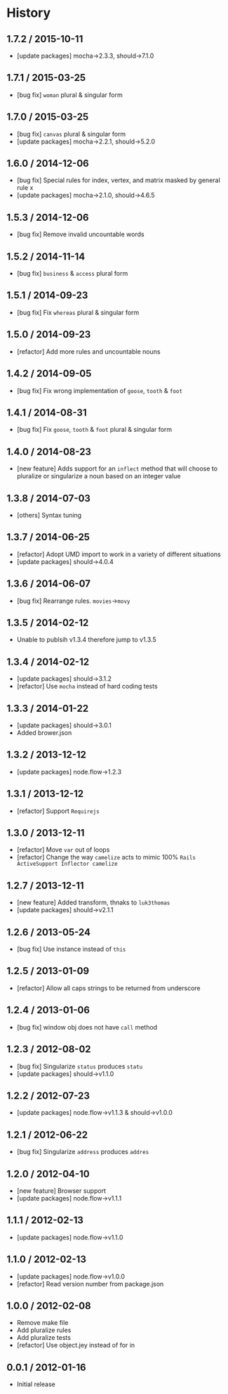 # History

## 1.7.2 / 2015-10-11
- [update packages] mocha->2.3.3, should->7.1.0



## 1.7.1 / 2015-03-25
- [bug fix] `woman` plural & singular form



## 1.7.0 / 2015-03-25
- [bug fix] `canvas` plural & singular form
- [update packages] mocha->2.2.1, should->5.2.0



## 1.6.0 / 2014-12-06

- [bug fix] Special rules for index, vertex, and matrix masked by general rule x
- [update packages] mocha->2.1.0, should->4.6.5



## 1.5.3 / 2014-12-06

- [bug fix] Remove invalid uncountable words



## 1.5.2 / 2014-11-14

- [bug fix] `business` & `access` plural form



## 1.5.1 / 2014-09-23

- [bug fix] Fix `whereas` plural & singular form



## 1.5.0 / 2014-09-23

- [refactor] Add more rules and uncountable nouns



## 1.4.2 / 2014-09-05

- [bug fix] Fix wrong implementation of `goose`, `tooth` & `foot`



## 1.4.1 / 2014-08-31

- [bug fix] Fix `goose`, `tooth` & `foot` plural & singular form



## 1.4.0 / 2014-08-23

- [new feature] Adds support for an `inflect` method that will choose to pluralize or singularize a noun based on an integer value



## 1.3.8 / 2014-07-03

- [others] Syntax tuning



## 1.3.7 / 2014-06-25

- [refactor] Adopt UMD import to work in a variety of different situations
- [update packages] should->4.0.4



## 1.3.6 / 2014-06-07

- [bug fix] Rearrange rules. `movies`->`movy`



## 1.3.5 / 2014-02-12

- Unable to publsih v1.3.4 therefore jump to v1.3.5



## 1.3.4 / 2014-02-12

- [update packages] should->3.1.2
- [refactor] Use `mocha` instead of hard coding tests



## 1.3.3 / 2014-01-22

- [update packages] should->3.0.1
- Added brower.json



## 1.3.2 / 2013-12-12

- [update packages] node.flow->1.2.3



## 1.3.1 / 2013-12-12

- [refactor] Support `Requirejs`



## 1.3.0 / 2013-12-11

- [refactor] Move `var` out of loops
- [refactor] Change the way `camelize` acts to mimic 100% `Rails ActiveSupport Inflector camelize`



## 1.2.7 / 2013-12-11

- [new feature] Added transform, thnaks to `luk3thomas`
- [update packages] should->v2.1.1



## 1.2.6 / 2013-05-24

- [bug fix] Use instance instead of `this`



## 1.2.5 / 2013-01-09

- [refactor] Allow all caps strings to be returned from underscore



## 1.2.4 / 2013-01-06

- [bug fix] window obj does not have `call` method



## 1.2.3 / 2012-08-02

- [bug fix] Singularize `status` produces `statu`
- [update packages] should->v1.1.0



## 1.2.2 / 2012-07-23

- [update packages] node.flow->v1.1.3 & should->v1.0.0



## 1.2.1 / 2012-06-22

- [bug fix] Singularize `address` produces `addres`



## 1.2.0 / 2012-04-10

- [new feature] Browser support
- [update packages] node.flow->v1.1.1



## 1.1.1 / 2012-02-13

- [update packages] node.flow->v1.1.0



## 1.1.0 / 2012-02-13

- [update packages] node.flow->v1.0.0
- [refactor] Read version number from package.json



## 1.0.0 / 2012-02-08

- Remove make file
- Add pluralize rules
- Add pluralize tests
- [refactor] Use object.jey instead of for in



## 0.0.1 / 2012-01-16

- Initial release
